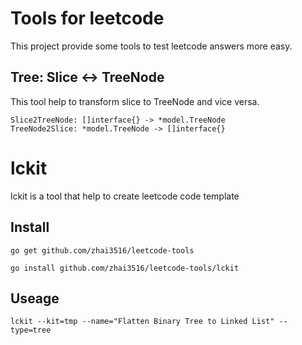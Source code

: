 # Tools for leetcode
This project provide some tools to test leetcode answers more easy.

## Tree: Slice <-> TreeNode
This tool help to transform slice to TreeNode and vice versa.
```
Slice2TreeNode: []interface{} -> *model.TreeNode
TreeNode2Slice: *model.TreeNode -> []interface{}
```

# lckit
lckit is a tool that help to create leetcode code template

## Install
`go get github.com/zhai3516/leetcode-tools`

`go install github.com/zhai3516/leetcode-tools/lckit`

## Useage
`lckit --kit=tmp --name="Flatten Binary Tree to Linked List" --type=tree`

